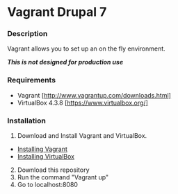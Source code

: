 # Vagrant Drupal 7

### Description
Vagrant allows you to set up an on the fly environment.

***This is not designed for production use***

### Requirements
* Vagrant [http://www.vagrantup.com/downloads.html]
* VirtualBox 4.3.8 [https://www.virtualbox.org/]

### Installation
1. Download and Install Vagrant and VirtualBox.
  * [Installing Vagrant](https://docs.vagrantup.com/v2/installation/)
  * [Installing VirtualBox](https://www.virtualbox.org/manual/ch02.html)
2. Download this repository
3. Run the command "Vagrant up"
4. Go to localhost:8080
